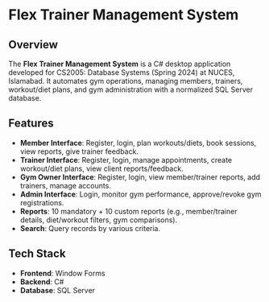 # Flex Trainer Management System

## Overview
The **Flex Trainer Management System** is a C# desktop application developed for CS2005: Database Systems (Spring 2024) at NUCES, Islamabad. It automates gym operations, managing members, trainers, workout/diet plans, and gym administration with a normalized SQL Server database.

## Features
- **Member Interface**: Register, login, plan workouts/diets, book sessions, view reports, give trainer feedback.
- **Trainer Interface**: Register, login, manage appointments, create workout/diet plans, view client reports/feedback.
- **Gym Owner Interface**: Register, login, view member/trainer reports, add trainers, manage accounts.
- **Admin Interface**: Login, monitor gym performance, approve/revoke gym registrations.
- **Reports**: 10 mandatory + 10 custom reports (e.g., member/trainer details, diet/workout filters, gym comparisons).
- **Search**: Query records by various criteria.

## Tech Stack
- **Frontend**: Window Forms 
- **Backend**: C#
- **Database**: SQL Server
